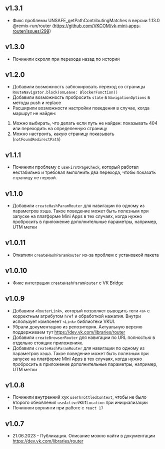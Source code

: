 v1.3.1
-
- Фикс проблемы UNSAFE_getPathContributingMatches в версии 1.13.0 @remix-run/router (https://github.com/VKCOM/vk-mini-apps-router/issues/299)

v1.3.0
-
- Починили скролл при переходе назад по истории

v1.2.0
-
- Добавили возможность заблокировать переход со страницы `RouteNavigator.block(onLeave: BlockerFunction))`
- Добавили возможность пробросить `state` в `NavigationOptions` в методы push и replace
- Расширили возможности настройки поведения в случае, когда маршрут не найден:
1. Можно выбирать, что делать если путь не найден: показывать 404 или переходить на определенную страницу
2. Можно настроить, какую страницу показывать (`notFoundRedirectPath`)

v1.1.1
-
- Починили проблему с `useFirstPageCheck`, который работал нестабильно 
  и требовал выполнить два перехода, чтобы показать страницу не первой.

v1.1.0
-
- Добавили `createHashParamRouter` для навигации по одному из параметров хэша.
  Такое поведение может быть полезным при запуске на платформе Mini Apps
  в тех случаях, когда нужно пробросить в приложение дополнительные параметры,
  например, UTM метки

v1.0.11
-
- Откатили `createHashParamRouter` из-за проблем с установкой пакета

v1.0.10
-
- Фикс интеграции `createHashParamRouter` с VK Bridge

v1.0.9
-
- Добавили `<RouterLink>`, который позволяет выводить теги `<a>`
с корректным атрибутом `href` и обработкой нажатия.
Внутри использует компонент `<Link>` библиотеки VKUI.
- Убрали документацию из репозитория. Актуальную версию поддерживаем тут https://dev.vk.com/libraries/router
- Добавили `createBrowserRouter` для навигации
по URL полностью в отдельно стоящих приложениях.
- Добавили `createHashParamRouter` для навигации по одному из параметров хэша.
Такое поведение может быть полезным при запуске на платформе Mini Apps
в тех случаях, когда нужно пробросить в приложение дополнительные параметры,
например, UTM метки

v1.0.8
- 
- Починили внутренний хук `useThrottledContext`, чтобы не было
второго обновления `useActiveVKUILocation` при инициализации
- Починили ворнинги при работе с `react 17`

v1.0.7
- 
- 21.06.2023 - Публикация. Описание можно найти в документации https://dev.vk.com/libraries/router